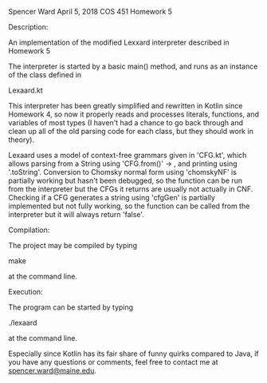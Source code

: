Spencer Ward
April 5, 2018
COS 451 Homework 5

Description:

An implementation of the modified Lexxard interpreter described in Homework 5

The interpreter is started by a basic main() method, and runs as an instance of the class defined in

Lexaard.kt

This interpreter has been greatly simplified and rewritten in Kotlin since Homework 4, so now it properly reads and processes literals, functions, and variables of most types (I haven't had a chance to go back through and clean up all of the old parsing code for each class, but they should work in theory).

Lexaard uses a model of context-free grammars given in 'CFG.kt', which allows parsing from a String using 'CFG.from(<str>)' -> <cfg>, and printing using '<cfg>.toString'.
Conversion to Chomsky normal form using 'chomskyNF' is partially working but hasn't been debugged, so the function can be run from the interpreter but the CFGs it returns are usually not actually in CNF. 
Checking if a CFG generates a string using 'cfgGen' is partially implemented but not fully working, so the function can be called from the interpreter but it will always return 'false'.

Compilation:

The project may be compiled by typing

make

at the command line.

Execution:

The program can be started by typing

./lexaard

at the command line.

Especially since Kotlin has its fair share of funny quirks compared to Java, if you have any questions or comments, feel free to contact me at spencer.ward@maine.edu.